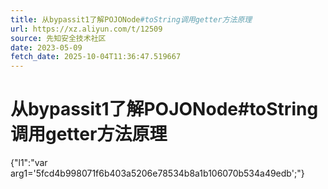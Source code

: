 ```yaml
---
title: 从bypassit1了解POJONode#toString调用getter方法原理
url: https://xz.aliyun.com/t/12509
source: 先知安全技术社区
date: 2023-05-09
fetch_date: 2025-10-04T11:36:47.519667
---
```


# 从bypassit1了解POJONode#toString调用getter方法原理

{"l1":"var arg1='5fcd4b998071f6b403a5206e78534b8a1b106070b534a49edb';"}